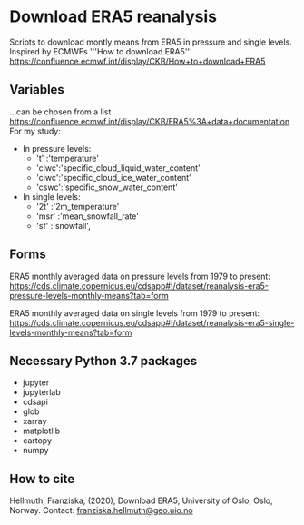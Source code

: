# Download ERA5 reanalysis
Scripts to download montly means from ERA5 in pressure and single levels. Inspired by ECMWFs '''How to download ERA5''' 
https://confluence.ecmwf.int/display/CKB/How+to+download+ERA5

## Variables
...can be chosen from a list https://confluence.ecmwf.int/display/CKB/ERA5%3A+data+documentation 
For my study:
- In pressure levels:
  - 't'   :'temperature'
  - 'clwc':'specific_cloud_liquid_water_content'
  - 'ciwc':'specific_cloud_ice_water_content'
  - 'cswc':'specific_snow_water_content'
- In single levels:
  - '2t'   :'2m_temperature'
  - 'msr'  :'mean_snowfall_rate'
  - 'sf'   :'snowfall',

## Forms
ERA5 monthly averaged data on pressure levels from 1979 to present: https://cds.climate.copernicus.eu/cdsapp#!/dataset/reanalysis-era5-pressure-levels-monthly-means?tab=form

ERA5 monthly averaged data on single levels from 1979 to present: https://cds.climate.copernicus.eu/cdsapp#!/dataset/reanalysis-era5-single-levels-monthly-means?tab=form

## Necessary Python 3.7 packages
- jupyter 
- jupyterlab
- cdsapi
- glob
- xarray
- matplotlib
- cartopy
- numpy

## How to cite
Hellmuth, Franziska, (2020), Download ERA5, University of Oslo, Oslo, Norway. Contact: franziska.hellmuth@geo.uio.no
